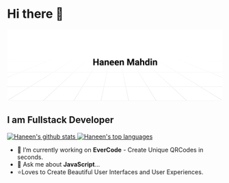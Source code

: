 # Hi there 👋
<a href="https://instagram.com/haneenmahdin"><img alt="Social banner for Haneen Mahdin" src="https://github.com/haneenmahd/haneenmahd/blob/master/assets/header.svg"/></a>
## I am Fullstack Developer
<a href="https://www.instagram.com/haneenmahdin"><img height="180rem" src="https://github-readme-stats.vercel.app/api?username=haneenmahd&show_icons=true&theme=react" alt="Haneen's github stats" /> <img height="180rem" src="https://github-readme-stats.vercel.app/api/top-langs/?username=haneenmahd&layout=compact&theme=react" alt="Haneen's top languages" /> </a>


- 🔭 I’m currently working on **EverCode** - Create Unique QRCodes in seconds.
- 💬 Ask me about **JavaScript**...
- ⭐Loves to Create Beautiful User Interfaces and User Experiences.
